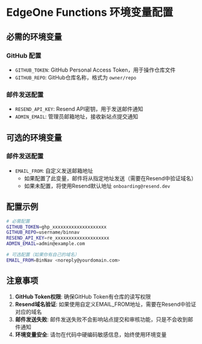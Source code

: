 # EdgeOne Functions 环境变量配置

## 必需的环境变量

### GitHub 配置
- `GITHUB_TOKEN`: GitHub Personal Access Token，用于操作仓库文件
- `GITHUB_REPO`: GitHub仓库名称，格式为 `owner/repo`

### 邮件发送配置
- `RESEND_API_KEY`: Resend API密钥，用于发送邮件通知
- `ADMIN_EMAIL`: 管理员邮箱地址，接收新站点提交通知

## 可选的环境变量

### 邮件发送配置
- `EMAIL_FROM`: 自定义发送邮箱地址
  - 如果配置了此变量，邮件将从指定地址发送（需要在Resend中验证域名）
  - 如果未配置，将使用Resend默认地址 `onboarding@resend.dev`

## 配置示例

```bash
# 必需配置
GITHUB_TOKEN=ghp_xxxxxxxxxxxxxxxxxxxx
GITHUB_REPO=username/binnav
RESEND_API_KEY=re_xxxxxxxxxxxxxxxxxxxx
ADMIN_EMAIL=admin@example.com

# 可选配置（如果你有自己的域名）
EMAIL_FROM=BinNav <noreply@yourdomain.com>
```

## 注意事项

1. **GitHub Token权限**: 确保GitHub Token有仓库的读写权限
2. **Resend域名验证**: 如果使用自定义EMAIL_FROM地址，需要在Resend中验证对应的域名
3. **邮件发送失败**: 邮件发送失败不会影响站点提交和审核功能，只是不会收到邮件通知
4. **环境变量安全**: 请勿在代码中硬编码敏感信息，始终使用环境变量 